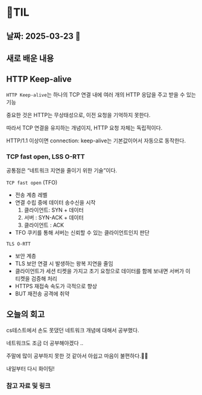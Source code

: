 # 🧾TIL
## 날짜: 2025-03-23 🎸

## 새로 배운 내용

## HTTP Keep-alive
`HTTP Keep-alive`는 하나의 TCP 연결 내에 여러 개의 HTTP 응답을 주고 받을 수 있는 기능

중요한 것은 HTTP는 무상태성으로, 이전 요청을 기억하지 못한다.

따라서 TCP 연결을 유지하는 개념이지, HTTP 요청 자체는 독립적이다.

HTTP/1.1 이상이면 connection: keep-alive는 기본값이어서 자동으로 동작한다.

### TCP fast open, LSS O-RTT

공통점은 “네트워크 지연을 줄이기 위한 기술”이다.

`TCP fast open` (TFO)

- 전송 계층 레벨
- 연결 수립 중에 데이터 송수신을 시작
    1. 클라이언트: SYN + 데이터
    2. 서버 : SYN-ACK + 데이터
    3. 클라이언트 : ACK 
- TFO 쿠키를 통해 서버는 신뢰할 수 있는 클라이언트인지 판단

`TLS O-RTT` 

- 보안 계층
- TLS 보안 연결 시 발생하는 왕복 지연을 줄임
- 클라이언트가 세션 티켓을 가지고 초기 요청으로 데이터를 함께 보내면 서버가 이 티켓을 검증해 처리
- HTTPS 재접속 속도가 극적으로 향상
- BUT 재전송 공격에 취약

## 오늘의 회고
cs테스트에서 손도 못댔던 네트워크 개념에 대해서 공부했다.

네트워크도 조금 더 공부해야겠다 .. 

주말에 많이 공부하지 못한 것 같아서 아쉽고 마음이 불편하다.😵‍💫

내일부터 다시 화이팅!

### 참고 자료 및 링크